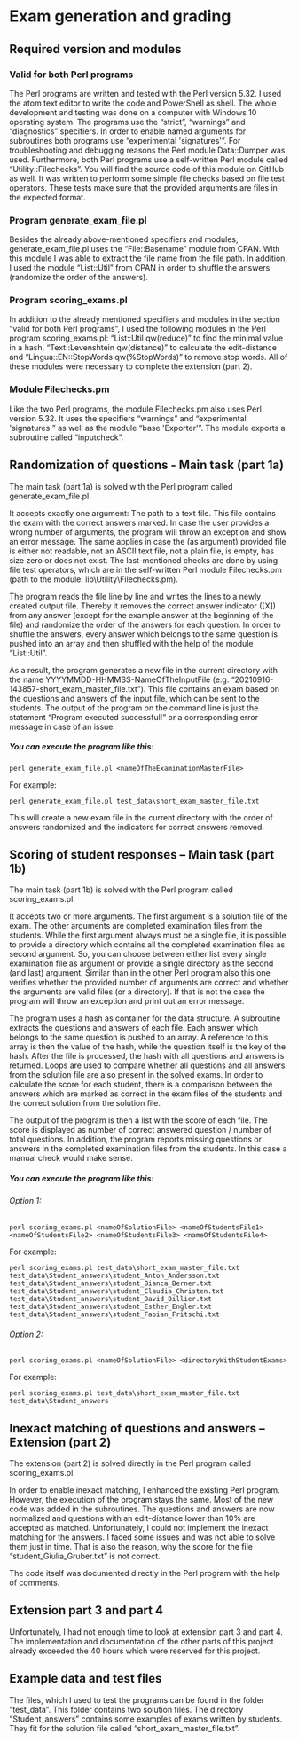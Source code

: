# Exam generation and grading
## Required version and modules
### Valid for both Perl programs
The Perl programs are written and tested with the Perl version 5.32. I used the atom text editor to write the code and PowerShell as shell. The whole development and testing was done on a computer with Windows 10 operating system. The programs use the “strict”, “warnings” and “diagnostics” specifiers. In order to enable named arguments for subroutines both programs use “experimental 'signatures'”. For troubleshooting and debugging reasons the Perl module Data::Dumper was used. Furthermore, both Perl programs use a self-written Perl module called “Utility::Filechecks”. You will find the source code of this module on GitHub as well. It was written to perform some simple file checks based on file test operators. These tests make sure that the provided arguments are files in the expected format.
### Program generate_exam_file.pl
Besides the already above-mentioned specifiers and modules, generate_exam_file.pl uses the “File::Basename” module from CPAN. With this module I was able to extract the file name from the file path. In addition, I used the module “List::Util” from CPAN in order to shuffle the answers (randomize the order of the answers).
### Program scoring_exams.pl
In addition to the already mentioned specifiers and modules in the section “valid for both Perl programs”, I used the following modules in the Perl program scoring_exams.pl: “List::Util qw(reduce)” to find the minimal value in a hash, “Text::Levenshtein qw(distance)” to calculate the edit-distance and “Lingua::EN::StopWords qw(%StopWords)” to remove stop words. All of these modules were necessary to complete the extension (part 2).
### Module Filechecks.pm
Like the two Perl programs, the module Filechecks.pm also uses Perl version 5.32. It uses the specifiers “warnings” and “experimental 'signatures'” as well as the module “base 'Exporter'”. The module exports a subroutine called “inputcheck”.
## Randomization of questions - Main task (part 1a)
The main task (part 1a) is solved with the Perl program called generate_exam_file.pl.

It accepts exactly one argument: The path to a text file. This file contains the exam with the correct answers marked. In case the user provides a wrong number of arguments, the program will throw an exception and show an error message. The same applies in case the (as argument) provided file is either not readable, not an ASCII text file, not a plain file, is empty, has size zero or does not exist. The last-mentioned checks are done by using file test operators, which are in the self-written Perl module Filechecks.pm (path to the module: lib\Utility\Filechecks.pm).

The program reads the file line by line and writes the lines to a newly created output file. Thereby it removes the correct answer indicator ([X]) from any answer (except for the example answer at the beginning of the file) and randomize the order of the answers for each question. In order to shuffle the answers, every answer which belongs to the same question is pushed into an array and then shuffled with the help of the module “List::Util”.

As a result, the program generates a new file in the current directory with the name YYYYMMDD-HHMMSS-NameOfTheInputFile (e.g. “20210916-143857-short_exam_master_file.txt”). This file contains an exam based on the questions and answers of the input file, which can be sent to the students. The output of the program on the command line is just the statement “Program executed successful!” or a corresponding error message in case of an issue.

##### You can execute the program like this:

`perl generate_exam_file.pl <nameOfTheExaminationMasterFile>`

For example:

`perl generate_exam_file.pl test_data\short_exam_master_file.txt`

This will create a new exam file in the current directory with the order of answers randomized and the indicators for correct answers removed.

## Scoring of student responses – Main task (part 1b)
The main task (part 1b) is solved with the Perl program called scoring_exams.pl.

It accepts two or more arguments. The first argument is a solution file of the exam. The other arguments are completed examination files from the students. While the first argument always must be a single file, it is possible to provide a directory which contains all the completed examination files as second argument. So, you can choose between either list every single examination file as argument or provide a single directory as the second (and last) argument. Similar than in the other Perl program also this one verifies whether the provided number of arguments are correct and whether the arguments are valid files (or a directory). If that is not the case the program will throw an exception and print out an error message.

The program uses a hash as container for the data structure. A subroutine extracts the questions and answers of each file. Each answer which belongs to the same question is pushed to an array. A reference to this array is then the value of the hash, while the question itself is the key of the hash. After the file is processed, the hash with all questions and answers is returned. Loops are used to compare whether all questions and all answers from the solution file are also present in the solved exams. In order to calculate the score for each student, there is a comparison between the answers which are marked as correct in the exam files of the students and the correct solution from the solution file.

The output of the program is then a list with the score of each file. The score is displayed as number of correct answered question / number of total questions. In addition, the program reports missing questions or answers in the completed examination files from the students. In this case a manual check would make sense.

##### You can execute the program like this:

###### Option 1:

`perl scoring_exams.pl <nameOfSolutionFile> <nameOfStudentsFile1> <nameOfStudentsFile2> <nameOfStudentsFile3> <nameOfStudentsFile4>`

For example:

`perl scoring_exams.pl test_data\short_exam_master_file.txt test_data\Student_answers\student_Anton_Andersson.txt test_data\Student_answers\student_Bianca_Berner.txt test_data\Student_answers\student_Claudia_Christen.txt test_data\Student_answers\student_David_Dillier.txt test_data\Student_answers\student_Esther_Engler.txt test_data\Student_answers\student_Fabian_Fritschi.txt`

###### Option 2:

`perl scoring_exams.pl <nameOfSolutionFile> <directoryWithStudentExams>`

For example:

`perl scoring_exams.pl test_data\short_exam_master_file.txt test_data\Student_answers`

## Inexact matching of questions and answers – Extension (part 2)
The extension (part 2) is solved directly in the Perl program called scoring_exams.pl.

In order to enable inexact matching, I enhanced the existing Perl program. However, the execution of the program stays the same. Most of the new code was added in the subroutines. The questions and answers are now normalized and questions with an edit-distance lower than 10% are accepted as matched. Unfortunately, I could not implement the inexact matching for the answers. I faced some issues and was not able to solve them just in time. That is also the reason, why the score for the file “student_Giulia_Gruber.txt” is not correct.

The code itself was documented directly in the Perl program with the help of comments.

## Extension part 3 and part 4
Unfortunately, I had not enough time to look at extension part 3 and part 4. The implementation and documentation of the other parts of this project already exceeded the 40 hours which were reserved for this project.

## Example data and test files
The files, which I used to test the programs can be found in the folder “test_data”. This folder contains two solution files. The directory “Student_answers” contains some examples of exams written by students. They fit for the solution file called “short_exam_master_file.txt”.
